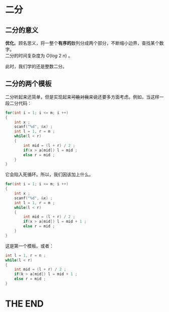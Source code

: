 # 二分

## 二分的意义
**优化**。顾名思义，将一整个**有序的**数列分成两个部分，不断缩小边界，查找某个数字。  
二分的时间复杂度为 $O(log\ 2\ n)$ 。

此时，我们学的还是整数二分。


## 二分的两个模板
二分听起来还简单，但是实现起来~~可能对我来说~~还要多方面考虑。例如，当这样一段二分代码：
```cpp
for(int i = 1; i <= m; i ++)
{
    int x ;
    scanf("%d", &x) ;
    int l = 1, r = m ;
    while(l < r)
    {
        int mid = (l + r) / 2 ;
        if(x > a[mid]) l = mid ;
        else r = mid ;
    }
}
```
它会陷入死循环。所以，我们因该加上什么。
```cpp
for(int i = 1; i <= m; i ++)
{
    int x ;
    scanf("%d", &x) ;
    int l = 1, r = m ;
    while(l < r)
    {
        int mid = (l + r) / 2 ;
        if(x > a[mid]) l = mid + 1 ;
        else r = mid ;
    }
}
```
这是第一个模板。或者：
```cpp
int l = 1, r = n ;
while(l < r)
{
    int mid = (l + r) / 2 ;
    if(k > a[mid]) l = mid + 1 ;
    else r = mid ;
}
```

# THE END